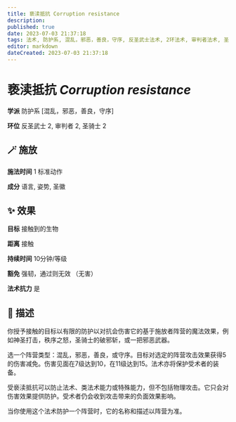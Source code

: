 ```yaml
---
title: 亵渎抵抗 Corruption resistance
description: 
published: true
date: 2023-07-03 21:37:18
tags: 法术, 防护系, 混乱，邪恶，善良，守序, 反圣武士法术, 2环法术, 审判者法术, 圣骑士法术
editor: markdown
dateCreated: 2023-07-03 21:37:18
---
```


# **亵渎抵抗** *Corruption resistance*

**学派** 防护系 \[混乱，邪恶，善良，守序\] 

**环位** 反圣武士 2, 审判者 2, 圣骑士 2

## 🪄 施放

**施法时间** 1 标准动作

**成分** 语言, 姿势, 圣徽

## ✨ 效果 

**目标** 接触到的生物 

**距离** 接触  

**持续时间** 10分钟/等级 

**豁免** 强韧，通过则无效 （无害）

**法术抗力** 是

## 📖 描述

你授予接触的目标以有限的防护以对抗会伤害它的基于施放者阵营的魔法效果，例如神圣打击，秩序之怒，圣骑士的破邪斩，或一把邪恶武器。

选一个阵营类型：混乱，邪恶，善良，或守序。目标对选定的阵营攻击效果获得5的伤害减免。伤害见面在7级达到10，在11级达到15。法术亦将保护受术者的装备。

受亵渎抵抗可以防止法术、类法术能力或特殊能力，但不包括物理攻击。它只会对伤害效果提供防护。受术者仍会收到攻击带来的负面效果影响。

当你使用这个法术防护一个阵营时，它的名称和描述以阵营为准。
    